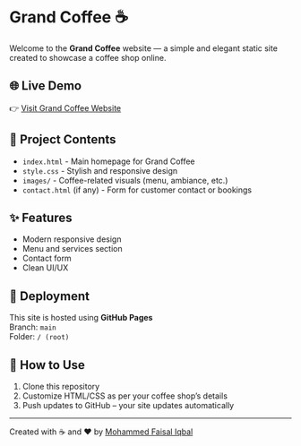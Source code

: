 # Grand Coffee ☕

Welcome to the **Grand Coffee** website — a simple and elegant static site created to showcase a coffee shop online.

## 🌐 Live Demo
👉 [Visit Grand Coffee Website](https://faisaliqbal-dev.github.io/Static-Website/)

## 📁 Project Contents
- `index.html` - Main homepage for Grand Coffee
- `style.css` - Stylish and responsive design
- `images/` - Coffee-related visuals (menu, ambiance, etc.)
- `contact.html` (if any) - Form for customer contact or bookings

## ✨ Features
- Modern responsive design
- Menu and services section
- Contact form
- Clean UI/UX

## 🚀 Deployment
This site is hosted using **GitHub Pages**  
Branch: `main`  
Folder: `/ (root)`

## 🔧 How to Use
1. Clone this repository
2. Customize HTML/CSS as per your coffee shop’s details
3. Push updates to GitHub – your site updates automatically

---

Created with ☕ and ❤️ by [Mohammed Faisal Iqbal](https://github.com/faisaliqbal-dev)


